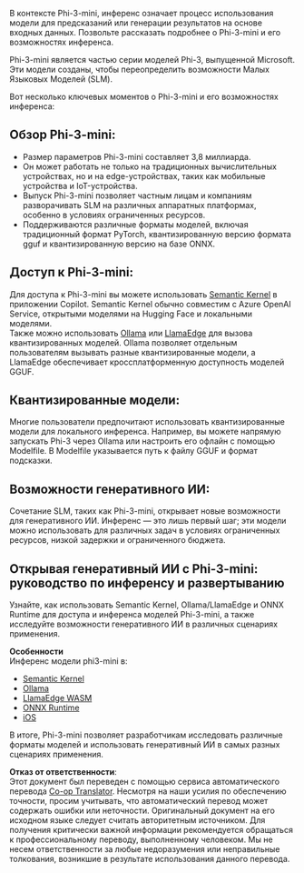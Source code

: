 <!--
CO_OP_TRANSLATOR_METADATA:
{
  "original_hash": "f1ff728038c4f554b660a36b76cbdd6e",
  "translation_date": "2025-07-16T21:06:48+00:00",
  "source_file": "md/01.Introduction/03/overview.md",
  "language_code": "ru"
}
-->
В контексте Phi-3-mini, инференс означает процесс использования модели для предсказаний или генерации результатов на основе входных данных. Позвольте рассказать подробнее о Phi-3-mini и его возможностях инференса.

Phi-3-mini является частью серии моделей Phi-3, выпущенной Microsoft. Эти модели созданы, чтобы переопределить возможности Малых Языковых Моделей (SLM).

Вот несколько ключевых моментов о Phi-3-mini и его возможностях инференса:

## **Обзор Phi-3-mini:**
- Размер параметров Phi-3-mini составляет 3,8 миллиарда.
- Он может работать не только на традиционных вычислительных устройствах, но и на edge-устройствах, таких как мобильные устройства и IoT-устройства.
- Выпуск Phi-3-mini позволяет частным лицам и компаниям разворачивать SLM на различных аппаратных платформах, особенно в условиях ограниченных ресурсов.
- Поддерживаются различные форматы моделей, включая традиционный формат PyTorch, квантизированную версию формата gguf и квантизированную версию на базе ONNX.

## **Доступ к Phi-3-mini:**
Для доступа к Phi-3-mini вы можете использовать [Semantic Kernel](https://github.com/microsoft/SemanticKernelCookBook?WT.mc_id=aiml-138114-kinfeylo) в приложении Copilot. Semantic Kernel обычно совместим с Azure OpenAI Service, открытыми моделями на Hugging Face и локальными моделями.  
Также можно использовать [Ollama](https://ollama.com) или [LlamaEdge](https://llamaedge.com) для вызова квантизированных моделей. Ollama позволяет отдельным пользователям вызывать разные квантизированные модели, а LlamaEdge обеспечивает кроссплатформенную доступность моделей GGUF.

## **Квантизированные модели:**
Многие пользователи предпочитают использовать квантизированные модели для локального инференса. Например, вы можете напрямую запускать Phi-3 через Ollama или настроить его офлайн с помощью Modelfile. В Modelfile указывается путь к файлу GGUF и формат подсказки.

## **Возможности генеративного ИИ:**
Сочетание SLM, таких как Phi-3-mini, открывает новые возможности для генеративного ИИ. Инференс — это лишь первый шаг; эти модели можно использовать для различных задач в условиях ограниченных ресурсов, низкой задержки и ограниченного бюджета.

## **Открывая генеративный ИИ с Phi-3-mini: руководство по инференсу и развертыванию**  
Узнайте, как использовать Semantic Kernel, Ollama/LlamaEdge и ONNX Runtime для доступа и инференса моделей Phi-3-mini, а также исследуйте возможности генеративного ИИ в различных сценариях применения.

**Особенности**  
Инференс модели phi3-mini в:

- [Semantic Kernel](https://github.com/Azure-Samples/Phi-3MiniSamples/tree/main/semantickernel?WT.mc_id=aiml-138114-kinfeylo)  
- [Ollama](https://github.com/Azure-Samples/Phi-3MiniSamples/tree/main/ollama?WT.mc_id=aiml-138114-kinfeylo)  
- [LlamaEdge WASM](https://github.com/Azure-Samples/Phi-3MiniSamples/tree/main/wasm?WT.mc_id=aiml-138114-kinfeylo)  
- [ONNX Runtime](https://github.com/Azure-Samples/Phi-3MiniSamples/tree/main/onnx?WT.mc_id=aiml-138114-kinfeylo)  
- [iOS](https://github.com/Azure-Samples/Phi-3MiniSamples/tree/main/ios?WT.mc_id=aiml-138114-kinfeylo)  

В итоге, Phi-3-mini позволяет разработчикам исследовать различные форматы моделей и использовать генеративный ИИ в самых разных сценариях применения.

**Отказ от ответственности**:  
Этот документ был переведен с помощью сервиса автоматического перевода [Co-op Translator](https://github.com/Azure/co-op-translator). Несмотря на наши усилия по обеспечению точности, просим учитывать, что автоматический перевод может содержать ошибки или неточности. Оригинальный документ на его исходном языке следует считать авторитетным источником. Для получения критически важной информации рекомендуется обращаться к профессиональному переводу, выполненному человеком. Мы не несем ответственности за любые недоразумения или неправильные толкования, возникшие в результате использования данного перевода.